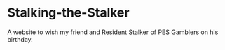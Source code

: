 # Stalking-the-Stalker
A website to wish my friend and Resident Stalker of PES Gamblers on his birthday.
